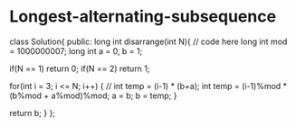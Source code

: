 # Longest-alternating-subsequence

class Solution{
public:
    long int disarrange(int N){
        // code here
        long int mod = 1000000007;
long int a = 0, b = 1;

if(N == 1) return 0;
if(N == 2) return 1;

for(int i = 3; i <= N; i++)
{
// int temp = (i-1) * (b+a);
int temp = (i-1)%mod * (b%mod + a%mod)%mod;
a = b;
b = temp;
}

return b;
    }
};
